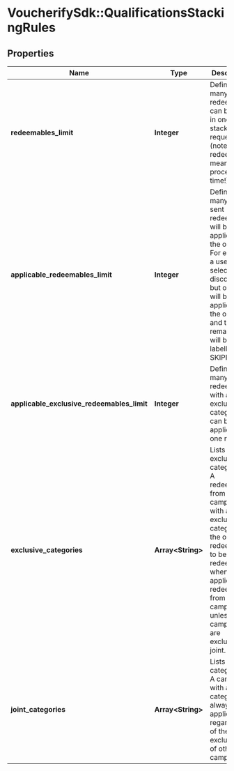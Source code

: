 # VoucherifySdk::QualificationsStackingRules

## Properties

| Name | Type | Description | Notes |
| ---- | ---- | ----------- | ----- |
| **redeemables_limit** | **Integer** | Defines how many redeemables can be sent in one stacking request (note: more redeemables means more processing time!). | [default to 30] |
| **applicable_redeemables_limit** | **Integer** | Defines how many of the sent redeemables will be applied to the order. For example, a user can select 30 discounts but only 5 will be applied to the order and the remaining will be labelled as SKIPPED. | [default to 5] |
| **applicable_exclusive_redeemables_limit** | **Integer** | Defines how many redeemables with an exclusive category can be applied in one request. | [default to 1] |
| **exclusive_categories** | **Array&lt;String&gt;** | Lists all exclusive categories. A redeemable from a campaign with an exclusive category is the only redeemable to be redeemed when applied with redeemables from other campaigns unless these campaigns are exclusive or joint. |  |
| **joint_categories** | **Array&lt;String&gt;** | Lists all joint categories. A campaign with a joint category is always applied regardless of the exclusivity of other campaigns. |  |

